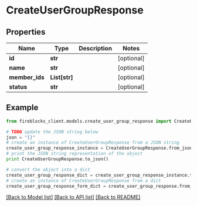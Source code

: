 # CreateUserGroupResponse


## Properties

Name | Type | Description | Notes
------------ | ------------- | ------------- | -------------
**id** | **str** |  | [optional] 
**name** | **str** |  | [optional] 
**member_ids** | **List[str]** |  | [optional] 
**status** | **str** |  | [optional] 

## Example

```python
from fireblocks_client.models.create_user_group_response import CreateUserGroupResponse

# TODO update the JSON string below
json = "{}"
# create an instance of CreateUserGroupResponse from a JSON string
create_user_group_response_instance = CreateUserGroupResponse.from_json(json)
# print the JSON string representation of the object
print CreateUserGroupResponse.to_json()

# convert the object into a dict
create_user_group_response_dict = create_user_group_response_instance.to_dict()
# create an instance of CreateUserGroupResponse from a dict
create_user_group_response_form_dict = create_user_group_response.from_dict(create_user_group_response_dict)
```
[[Back to Model list]](../README.md#documentation-for-models) [[Back to API list]](../README.md#documentation-for-api-endpoints) [[Back to README]](../README.md)


